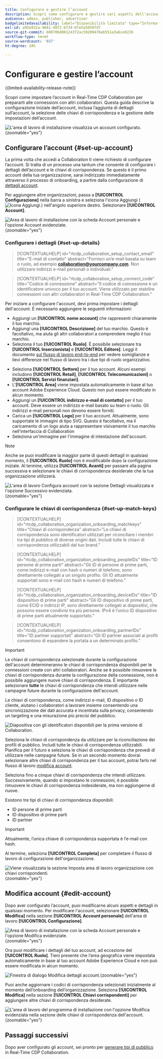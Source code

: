 ```yaml
---
title: Configurare e gestire l’account
description: Scopri come configurare e gestire vari aspetti dell’account in Real-Time CDP Collaboration
audience: admin, publisher, advertiser
badgelimitedavailability: label="Disponibilità limitata" type="Informative" url="https://helpx.adobe.com/legal/product-descriptions/real-time-customer-data-platform-collaboration.html newtab=true"
exl-id: a95e932a-9681-48f2-bf34-6fe5a50597d7
source-git-commit: 608706d00124372ac59209478ab551a3a6ce0226
workflow-type: tm+mt
source-wordcount: '937'
ht-degree: 18%

---
```


# Configurare e gestire l’account

{{limited-availability-release-note}}

Scopri come impostare l’account in Real-Time CDP Collaboration per prepararti alle connessioni con altri collaboratori. Questa guida descrive la configurazione iniziale dell’account, inclusa l’aggiunta di dettagli sull’account, la selezione delle chiavi di corrispondenza e la gestione delle impostazioni dell’account.

![L&#39;area di lavoro di installazione visualizza un account configurato.](/help/assets/setup/manage-account/my-account.png){zoomable="yes"}

## Configurare l’account {#set-up-account}

La prima volta che accedi a Collaboration ti viene richiesto di configurare l’account. Si tratta di un processo una tantum che consente di configurare i dettagli dell’account e le chiavi di corrispondenza. Se questo è il primo account della tua organizzazione, sarai indirizzato immediatamente attraverso il processo di onboarding, a partire dalla configurazione di [dettagli account](#set-up-details).

Per aggiungere altre organizzazioni, passa a **[!UICONTROL Configurazione]** nella barra a sinistra e seleziona l&#39;icona Aggiungi (![Icona Aggiungi.](/help/assets/icons/plus.png)) nell&#39;angolo superiore destro. Selezionare **[!UICONTROL Account]**.

![Area di lavoro di installazione con la scheda Account personale e l&#39;opzione Account evidenziate.](/help/assets/setup/manage-account/add-new-account.png){zoomable="yes"}

### Configurare i dettagli {#set-up-details}

>[!CONTEXTUALHELP]
>id="rtcdp_collaboration_setup_contact_email"
>title="E-mail di contatto"
>abstract="Fornisci un’e-mail basata su team o ruolo, ad esempio **collaboration@yourcompany.com**. Non utilizzare indirizzi e-mail personali o individuali."

>[!CONTEXTUALHELP]
>id="rtcdp_collaboration_setup_connect_code"
>title="Codice di connessione"
>abstract="Il codice di connessione è un identificatore univoco per il tuo account. Viene utilizzato per stabilire connessioni con altri collaboratori in Real-Time CDP Collaboration."

<!-- Move the above popover to new section for invite on this page when its created -->

Per iniziare a configurare l&#39;account, devi prima impostare i dettagli dell&#39;account. È necessario aggiungere le seguenti informazioni:

* Aggiungi un **[!UICONTROL nome account]** che rappresenti chiaramente il tuo marchio.
* Aggiungi una **[!UICONTROL Descrizione]** del tuo marchio. Questo è facoltativo, ma aiuta gli altri collaboratori a comprendere meglio il tuo marchio.
* Seleziona il tuo **[!UICONTROL Ruolo]**. È possibile selezionare tra **[!UICONTROL Inserzionista]** e **[!UICONTROL Editore]**. Leggi il documento [sul flusso di lavoro end-to-end](/help/guide/end-to-end-workflow.md) per vedere somiglianze e lievi differenze nel flusso di lavoro tra i due tipi di ruolo organizzativo.
<!-- The above will need to be updated when I update things for B2B -->
* Seleziona **[!UICONTROL Settore]** per il tuo account. Alcuni esempi includono **[!UICONTROL Retail]**, **[!UICONTROL Telecomunicazioni]** o **[!UICONTROL Servizi finanziari]**.
* L&#39;**[!UICONTROL Area]** viene impostata automaticamente in base al tuo account Adobe Experience Cloud. Questo non può essere modificato in alcun momento.
* Aggiungi un **[!UICONTROL indirizzo e-mail di contatto]** per il tuo account. Deve essere un indirizzo e-mail basato su team o ruolo. Gli indirizzi e-mail personali non devono essere forniti.
* Carica un **[!UICONTROL Logo]** per il tuo account. Attualmente, sono supportate le immagini di tipo SVG. Questo è facoltativo, ma il caricamento di un logo aiuta a rappresentare visivamente il tuo marchio nell’interfaccia di Collaboration
* Seleziona un&#39;immagine per l&#39;immagine di intestazione dell&#39;account.

>[!NOTE]
>
>Anche se puoi modificare la maggior parte di questi dettagli in qualsiasi momento, il **[!UICONTROL Ruolo]** non è modificabile dopo la configurazione iniziale. Al termine, utilizza **[!UICONTROL Avanti]** per passare alla pagina successiva e selezionare le chiavi di corrispondenza desiderate che la tua organizzazione utilizzerà.

![L&#39;area di lavoro Configura account con la sezione Dettagli visualizzata e l&#39;opzione Successivo evidenziata.](/help/assets/setup/manage-account/add-account-details.png){zoomable="yes"}

### Configurare le chiavi di corrispondenza {#set-up-match-keys}

>[!CONTEXTUALHELP]
>id="rtcdp_collaboration_organization_onboarding_matchkeys"
>title="Chiavi di corrispondenza"
>abstract="Le chiavi di corrispondenza sono identificatori utilizzati per riconciliare i membri tra tipi di pubblico di diverse origini dati. Includi tutte le chiavi di corrispondenza utilizzabili dal tuo brand."

>[!CONTEXTUALHELP]
>id="rtcdp_collaboration_organization_onboarding_peopleIDs"
>title="ID persone di prime parti"
>abstract="Gli ID di persone di prime parti, come indirizzi e-mail con hash o numeri di telefono, sono direttamente collegati a un singolo profilo. Gli ID attualmente supportati sono e-mail con hash e numeri di telefono."

>[!CONTEXTUALHELP]
>id="rtcdp_collaboration_organization_onboarding_deviceIDs"
>title="ID dispositivo di prime parti"
>abstract="Gli ID dispositivo di prime parti, come ECID o indirizzi IP, sono direttamente collegati ai dispositivi, che possono essere condivisi tra più persone. IPv4 è l’unico ID dispositivo di prime parti attualmente supportato."

>[!CONTEXTUALHELP]
>id="rtcdp_collaboration_organization_onboarding_partnerIDs"
>title="ID partner supportati"
>abstract="Gli ID partner associati ai profili consentono di espandere la portata a un determinato profilo."

>[!IMPORTANT]
>
>Le chiavi di corrispondenza selezionate durante la configurazione dell&#39;account determineranno le chiavi di corrispondenza disponibili per le connessioni create con altri collaboratori. Anche se è possibile rimuovere le chiavi di corrispondenza durante la configurazione della connessione, non è possibile aggiungere nuove chiavi di corrispondenza. È importante selezionare **tutte** le chiavi di corrispondenza che intendi utilizzare nelle campagne future durante la configurazione dell&#39;account.

Le chiavi di corrispondenza, come indirizzi e-mail, ID dispositivo o ID cliente, aiutano i collaboratori a lavorare insieme consentendo una sincronizzazione dei dati accurata e incentrata sulla privacy, consentendo un targeting e una misurazione più precisi del pubblico.

![Diapositiva con gli identificatori disponibili per la prima versione di Collaboration.](/help/assets/setup/manage-account/available-identifiers.png)

<!-- Eventually replace this image above to match branding better. -->

Seleziona le chiavi di corrispondenza da utilizzare per la riconciliazione dei profili di pubblico. Includi tutte le chiavi di corrispondenza utilizzabili. Pianifica per il futuro e seleziona le chiavi di corrispondenza che prevedi di utilizzare nelle campagne future. Se in un secondo momento dovrai selezionare altre chiavi di corrispondenza per il tuo account, potrai farlo nel flusso di lavoro [modifica account](#edit-account).

Seleziona fino a cinque chiavi di corrispondenza che intendi utilizzare. Successivamente, quando si impostano le connessioni, è possibile rimuovere le chiavi di corrispondenza indesiderate, ma non aggiungerne di nuove.

Esistono tre tipi di chiavi di corrispondenza disponibili:

* ID persone di prime parti
* ID dispositivo di prime parti
* ID partner

>[!IMPORTANT]
>
>Attualmente, l’unica chiave di corrispondenza supportata è l’e-mail con hash.

Al termine, seleziona **[!UICONTROL Completa]** per completare il flusso di lavoro di configurazione dell&#39;organizzazione.

![Viene visualizzata la sezione Imposta area di lavoro organizzazione con chiavi corrispondenti.](/help/assets/setup/manage-account/add-account-match-keys.png){zoomable="yes"}

## Modifica account {#edit-account}

Dopo aver configurato l’account, puoi modificarne alcuni aspetti e dettagli in qualsiasi momento. Per modificare l&#39;account, selezionare **[!UICONTROL Modifica]** nella sezione **[!UICONTROL Account personale]** dell&#39;area di lavoro **[!UICONTROL Configurazione]**.

![Area di lavoro di installazione con la scheda Account personale e l&#39;opzione Modifica evidenziate.](/help/assets/setup/manage-account/edit-account.png){zoomable="yes"}

Ora puoi modificare i dettagli del tuo account, ad eccezione del **[!UICONTROL Ruolo]**. Tieni presente che l’area geografica viene impostata automaticamente in base al tuo account Adobe Experience Cloud e non può essere modificata in alcun momento.

![Finestra di dialogo Modifica dettagli account.](/help/assets/setup/manage-account/editable-options.png){zoomable="yes"}

Puoi anche aggiornare i codici di corrispondenza selezionati inizialmente al momento dell’onboarding dell’organizzazione. Seleziona **[!UICONTROL Modifica]** nella sezione **[!UICONTROL Chiavi corrispondenti]** per aggiungere altre chiavi di corrispondenza desiderate.

![L&#39;area di lavoro del programma di installazione con l&#39;opzione Modifica evidenziata nella sezione delle chiavi di corrispondenza dell&#39;account.](/help/assets/setup/manage-account/edit-match-keys.png){zoomable="yes"}

## Passaggi successivi

Dopo aver configurato gli account, sei pronto per [generare tipi di pubblico](/help/guide/setup/onboard-audiences.md) in Real-Time CDP Collaboration.
